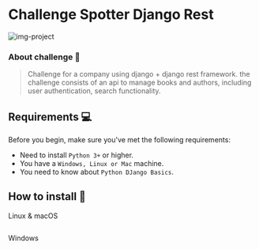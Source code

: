 # Challenge Spotter Django Rest

<img src="imagem.png" alt="img-project">

### About challenge 💪

> Challenge for a company using django + django rest framework. the challenge consists of an api to
> manage books and authors, including user authentication, search functionality.

## Requirements 💻

Before you begin, make sure you've met the following requirements:

-   Need to install `Python 3+` or higher.
-   You have a `Windows, Linux or Mac` machine.
-   You need to know about `Python DJango Basics`.

## How to install 🚀

Linux & macOS

```

```

Windows

```

```
